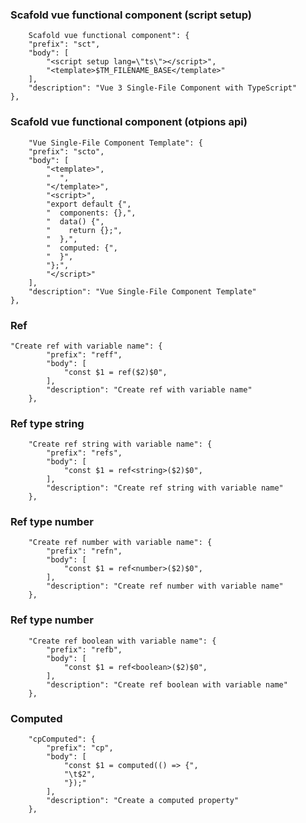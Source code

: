 ### Scafold vue functional component (script setup)

```
    Scafold vue functional component": {
	"prefix": "sct",
	"body": [
		"<script setup lang=\"ts\"></script>",
		"<template>$TM_FILENAME_BASE</template>"
	],
	"description": "Vue 3 Single-File Component with TypeScript"
},
```

### Scafold vue functional component (otpions api)

```
	"Vue Single-File Component Template": {
	"prefix": "scto",
	"body": [
		"<template>",
		"  ",
		"</template>",
		"<script>",
		"export default {",
		"  components: {},",
		"  data() {",
		"    return {};",
		"  },",
		"  computed: {",
		"  }",
		"};",
		"</script>"
	],
	"description": "Vue Single-File Component Template"
},

```

### Ref

```
"Create ref with variable name": {
		"prefix": "reff",
		"body": [
			"const $1 = ref($2)$0",
		],
		"description": "Create ref with variable name"
	},
```

### Ref type string

```
	"Create ref string with variable name": {
		"prefix": "refs",
		"body": [
			"const $1 = ref<string>($2)$0",
		],
		"description": "Create ref string with variable name"
	},
```

### Ref type number

```
	"Create ref number with variable name": {
		"prefix": "refn",
		"body": [
			"const $1 = ref<number>($2)$0",
		],
		"description": "Create ref number with variable name"
	},
```

### Ref type number

```
	"Create ref boolean with variable name": {
		"prefix": "refb",
		"body": [
			"const $1 = ref<boolean>($2)$0",
		],
		"description": "Create ref boolean with variable name"
	},

```

### Computed

```
	"cpComputed": {
		"prefix": "cp",
		"body": [
			"const $1 = computed(() => {",
			"\t$2",
			"});"
		],
		"description": "Create a computed property"
	},
```
